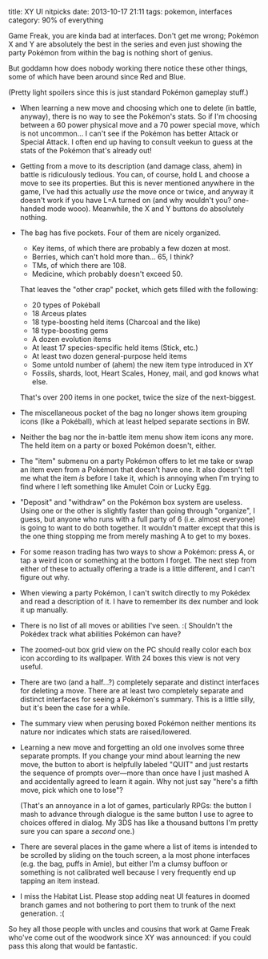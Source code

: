 title: XY UI nitpicks
date: 2013-10-17 21:11
tags: pokemon, interfaces
category: 90% of everything

Game Freak, you are kinda bad at interfaces.  Don't get me wrong; Pokémon X and Y are absolutely the best in the series and even just showing the party Pokémon from within the bag is nothing short of genius.

But goddamn how does nobody working there notice these other things, some of which have been around since Red and Blue.

(Pretty light spoilers since this is just standard Pokémon gameplay stuff.)

- When learning a new move and choosing which one to delete (in battle, anyway), there is no way to see the Pokémon's stats.  So if I'm choosing between a 60 power physical move and a 70 power special move, which is not uncommon...  I can't see if the Pokémon has better Attack or Special Attack.  I often end up having to consult veekun to guess at the stats of the Pokémon that's already out!

- Getting from a move to its description (and damage class, ahem) in battle is ridiculously tedious.  You can, of course, hold L and choose a move to see its properties.  But this is never mentioned anywhere in the game, I've had this actually *use* the move once or twice, and anyway it doesn't work if you have L=A turned on (and why wouldn't you?  one-handed mode wooo).  Meanwhile, the X and Y buttons do absolutely nothing.

- The bag has five pockets.  Four of them are nicely organized.

    - Key items, of which there are probably a few dozen at most.
    - Berries, which can't hold more than...  65, I think?
    - TMs, of which there are 108.
    - Medicine, which probably doesn't exceed 50.

    That leaves the "other crap" pocket, which gets filled with the following:

    - 20 types of Pokéball
    - 18 Arceus plates
    - 18 type-boosting held items (Charcoal and the like)
    - 18 type-boosting gems
    - A dozen evolution items
    - At least 17 species-specific held items (Stick, etc.)
    - At least two dozen general-purpose held items
    - Some untold number of (ahem) the new item type introduced in XY
    - Fossils, shards, loot, Heart Scales, Honey, mail, and god knows what else.

    That's over 200 items in one pocket, twice the size of the next-biggest.

- The miscellaneous pocket of the bag no longer shows item grouping icons (like a Pokéball), which at least helped separate sections in BW.

- Neither the bag nor the in-battle item menu show item icons any more.  The held item on a party or boxed Pokémon doesn't, either.

- The "item" submenu on a party Pokémon offers to let me take or swap an item even from a Pokémon that doesn't have one.  It also doesn't tell me what the item _is_ before I take it, which is annoying when I'm trying to find where I left something like Amulet Coin or Lucky Egg.

- "Deposit" and "withdraw" on the Pokémon box system are useless.  Using one or the other is slightly faster than going through "organize", I guess, but anyone who runs with a full party of 6 (i.e. almost everyone) is going to want to do both together.  It wouldn't matter except that this is the one thing stopping me from merely mashing A to get to my boxes.


- For some reason trading has two ways to show a Pokémon: press A, or tap a weird icon or something at the bottom I forget.  The next step from either of these to actually offering a trade is a little different, and I can't figure out why.

- When viewing a party Pokémon, I can't switch directly to my Pokédex and read a description of it.  I have to remember its dex number and look it up manually.

- There is no list of all moves or abilities I've seen.  :(  Shouldn't the Pokédex track what abilities Pokémon can have?

- The zoomed-out box grid view on the PC should really color each box icon according to its wallpaper.  With 24 boxes this view is not very useful.

- There are two (and a half...?) completely separate and distinct interfaces for deleting a move.  There are at least two completely separate and distinct interfaces for seeing a Pokémon's summary.  This is a little silly, but it's been the case for a while.

- The summary view when perusing boxed Pokémon neither mentions its nature nor indicates which stats are raised/lowered.

- Learning a new move and forgetting an old one involves some three separate prompts.  If you change your mind about learning the new move, the button to abort is helpfully labeled "QUIT" and just restarts the sequence of prompts over—more than once have I just mashed A and accidentally agreed to learn it again.  Why not just say "here's a fifth move, pick which one to lose"?

    (That's an annoyance in a lot of games, particularly RPGs: the button I mash to advance through dialogue is the same button I use to agree to choices offered in dialog.  My 3DS has like a thousand buttons I'm pretty sure you can spare a _second_ one.)

- There are several places in the game where a list of items is intended to be scrolled by sliding on the touch screen, a la most phone interfaces (e.g. the bag, puffs in Amie), but either I'm a clumsy buffoon or something is not calibrated well because I very frequently end up tapping an item instead.

- I miss the Habitat List.  Please stop adding neat UI features in doomed branch games and not bothering to port them to trunk of the next generation.  :(

So hey all those people with uncles and cousins that work at Game Freak who've come out of the woodwork since XY was announced: if you could pass this along that would be fantastic.
